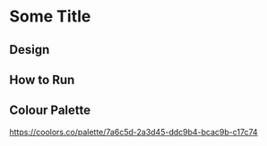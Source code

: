 # Some Title

## Design

## How to Run

## Colour Palette
https://coolors.co/palette/7a6c5d-2a3d45-ddc9b4-bcac9b-c17c74